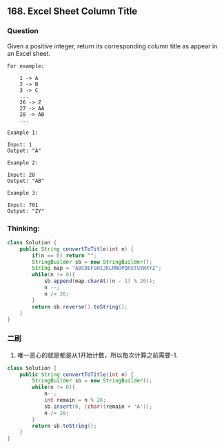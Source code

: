 ## 168. Excel Sheet Column Title

### Question
Given a positive integer, return its corresponding column title as appear in an Excel sheet.

```
For example:

    1 -> A
    2 -> B
    3 -> C
    ...
    26 -> Z
    27 -> AA
    28 -> AB 
    ...

Example 1:

Input: 1
Output: "A"

Example 2:

Input: 28
Output: "AB"

Example 3:

Input: 701
Output: "ZY"
```

### Thinking:
```Java
class Solution {
    public String convertToTitle(int n) {
        if(n == 0) return "";
        StringBuilder sb = new StringBuilder();
        String map = "ABCDEFGHIJKLMNOPQRSTUVWXYZ";
        while(n != 0){
            sb.append(map.charAt((n - 1) % 26));
            n --;
            n /= 26;
        }
        return sb.reverse().toString();
    }
}
```

### 二刷
1. 唯一恶心的就是都是从1开始计数，所以每次计算之前需要-1.
```Java
class Solution {
    public String convertToTitle(int n) {
        StringBuilder sb = new StringBuilder();
        while(n != 0){
            n--;
            int remain = n % 26;
            sb.insert(0, (char)(remain + 'A'));
            n /= 26;
        }
        return sb.toString();
    }
}
```